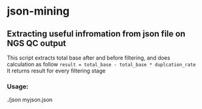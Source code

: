 # json-mining
## Extracting useful infromation from json file on NGS QC output

This script extracts total base after and before filtering, and does calculation as follow
```result = total_base - total_base * duplcation_rate```
It returns result for every filtering stage

### Usage:
./json myjson.json

